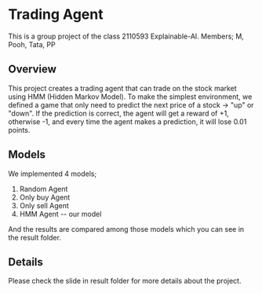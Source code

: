 # Trading Agent

This is a group project of the class 2110593 Explainable-AI.
Members; M, Pooh, Tata, PP

## Overview

This project creates a trading agent that can trade on the stock market using HMM (Hidden Markov Model).
To make the simplest environment, we defined a game that only need to predict the next price of a stock -> "up" or "down".
If the prediction is correct, the agent will get a reward of +1, otherwise -1, and every time the agent makes a prediction, it will lose 0.01 points.

## Models

We implemented 4 models;

1. Random Agent
2. Only buy Agent
3. Only sell Agent
4. HMM Agent -- our model

And the results are compared among those models which you can see in the result folder.

## Details

Please check the slide in result folder for more details about the project.
